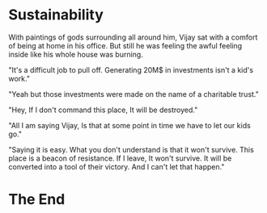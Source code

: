 # Sustainability

With paintings of gods surrounding all around him, Vijay sat with a comfort of being at home in his office. 
But still he was feeling the awful feeling inside like his whole house was burning.

  "It's a difficult job to pull off. Generating 20M$ in investments isn't a kid's work."
  
  "Yeah but those investments were made on the name of a charitable trust."
  
  "Hey, If I don't command this place, It will be destroyed."
  
  "All I am saying Vijay, Is that at some point in time we have to let our kids go."
  
  "Saying it is easy. What you don't understand is that it won't survive. This place is a beacon of resistance. If I leave, It won't survive. It will be converted into a tool of their victory. And I can't let that happen."


# The End